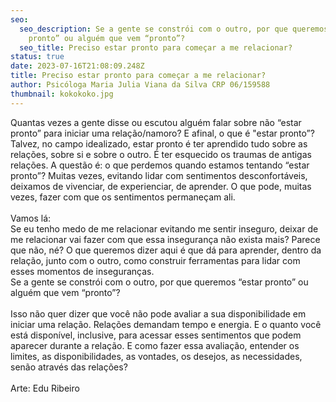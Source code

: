 ```yaml
---
seo:
  seo_description: Se a gente se constrói com o outro, por que queremos “estar
    pronto” ou alguém que vem “pronto”?
  seo_title: Preciso estar pronto para começar a me relacionar?
status: true
date: 2023-07-16T21:08:09.248Z
title: Preciso estar pronto para começar a me relacionar?
author: Psicóloga Maria Julia Viana da Silva CRP 06/159588
thumbnail: kokokoko.jpg
---
```

<!--StartFragment-->

Quantas vezes a gente disse ou escutou alguém falar sobre não “estar pronto” para iniciar uma relação/namoro? E afinal, o que é "estar pronto”? Talvez, no campo idealizado, estar pronto é ter aprendido tudo sobre as relações, sobre si e sobre o outro. É ter esquecido os traumas de antigas relações. A questão é: o que perdemos quando estamos tentando “estar pronto”? Muitas vezes, evitando lidar com sentimentos desconfortáveis, deixamos de vivenciar, de experienciar, de aprender. O que pode, muitas vezes, fazer com que os sentimentos permaneçam ali.\
\
Vamos lá:\
Se eu tenho medo de me relacionar evitando me sentir inseguro, deixar de me relacionar vai fazer com que essa insegurança não exista mais? Parece que não, né? O que queremos dizer aqui é que dá para aprender, dentro da relação, junto com o outro, como construir ferramentas para lidar com esses momentos de inseguranças.\
Se a gente se constrói com o outro, por que queremos “estar pronto” ou alguém que vem “pronto”?\
\
Isso não quer dizer que você não pode avaliar a sua disponibilidade em iniciar uma relação. Relações demandam tempo e energia. E o quanto você está disponível, inclusive, para acessar esses sentimentos que podem aparecer durante a relação. E como fazer essa avaliação, entender os limites, as disponibilidades, as vontades, os desejos, as necessidades, senão através das relações?\
\
Arte: Edu Ribeiro

<!--EndFragment-->